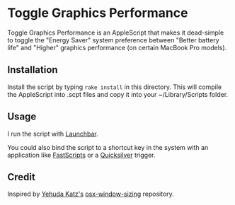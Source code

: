# Toggle Graphics Performance

Toggle Graphics Performance is an AppleScript that makes it dead-simple to
toggle the "Energy Saver" system preference between "Better battery
life" and "Higher" graphics performance (on certain MacBook Pro models).

## Installation

Install the script by typing `rake install` in this directory. This will
compile the AppleScript into .scpt files and copy it into your
~/Library/Scripts folder.

## Usage

I run the script with [Launchbar](http://www.obdev.at/products/launchbar).

You could also bind the script to a shortcut key in the system with an
application like [FastScripts](http://www.red-sweater.com/fastscripts/) or a
[Quicksilver](http://github.com/tiennou/blacktree-alchemy) trigger.

## Credit

Inspired by [Yehuda Katz's](http://www.yehudakatz.com)
[osx-window-sizing](http://github.com/wycats/osx-window-sizing) repository.